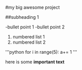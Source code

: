 #my big awesome project 

##subheading 1

-bullet point 1
-bullet point 2

1. numbered list 1
2. numbered list 2

'''python
for i in range(5):
	a+= 1 
'''

here is some **important text**
